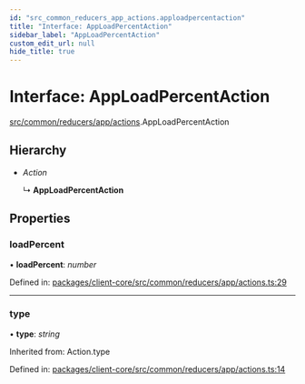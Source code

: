 ```yaml
---
id: "src_common_reducers_app_actions.apploadpercentaction"
title: "Interface: AppLoadPercentAction"
sidebar_label: "AppLoadPercentAction"
custom_edit_url: null
hide_title: true
---
```


# Interface: AppLoadPercentAction

[src/common/reducers/app/actions](../modules/src_common_reducers_app_actions.md).AppLoadPercentAction

## Hierarchy

* *Action*

  ↳ **AppLoadPercentAction**

## Properties

### loadPercent

• **loadPercent**: *number*

Defined in: [packages/client-core/src/common/reducers/app/actions.ts:29](https://github.com/xr3ngine/xr3ngine/blob/2d83606b6/packages/client-core/src/common/reducers/app/actions.ts#L29)

___

### type

• **type**: *string*

Inherited from: Action.type

Defined in: [packages/client-core/src/common/reducers/app/actions.ts:14](https://github.com/xr3ngine/xr3ngine/blob/2d83606b6/packages/client-core/src/common/reducers/app/actions.ts#L14)
